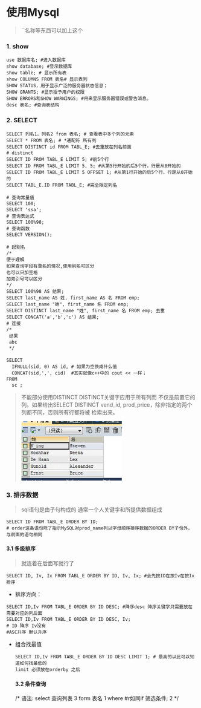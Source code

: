 # 使用Mysql

> ``名称等东西可以加上这个

### 1. show

```mysql
use 数据库名; #进入数据库
show database; #显示数据库
show table; # 显示所有表
show COLUMNS FROM 表名# 显示表列
SHOW STATUS，用于显示广泛的服务器状态信息；
SHOW GRANTS; #显示授予用户的权限
SHOW ERRORS和SHOW WARNINGS; #用来显示服务器错误或警告消息。
desc 表名; #查询表结构
```

### 2. SELECT

```mysql
SELECT 列名1，列名2 from 表名; # 查看表中多个列的元素
SELECT * FROM 表名; # *通配符 所有列
SELECT DISTINCT id FROM TABL_E; #去重放在列名前面
# distinct
SELECT ID FROM TABL_E LIMIT 5; #前5个行
SELECT ID FROM TABL_E LIMIT 5, 5; #从第5行开始的后5个行，行是从0开始的
SELECT ID FROM TABL_E LIMIT 5 OFFSET 1; #从第1行开始的后5个行，行是从0开始的
SELECT TABL_E.ID FROM TABL_E; #完全限定列名

# 查询常量值
SELECT 100;
SELECT 'ssa';
# 查询表达式
SELECT 100%98;
# 查询函数
SELECT VERSION();

# 起别名
/*
便于理解
如果查询字段有重名的情况,使用别名可区分
也可以只加空格
加双引号可以区分
*/
SELECT 100%98 AS 结果;
SELECT last_name AS 姓, first_name AS 名 FROM emp;
SELECT last_name "姓", first_name 名 FROM emp;
SELECT DISTINCT last_name "姓", first_name 名 FROM emp; 去重
SELECT CONCAT('a','b','c') AS 结果;
# 连接
/*
 结果
 abc
 */
 
SELECT 
  IFNULL(sid, 0) AS id, # 如果为空换成什么值
  CONCAT(sid,',', cid)  #其实就像c++中的 cout << 一样；
FROM
  sc ;

```

> 不能部分使用DISTINCT DISTINCT关键字应用于所有列而 不仅是前置它的列。如果给出SELECT DISTINCT vend_id, prod_price，除非指定的两个列都不同，否则所有行都将被 检索出来。
>
> <img src="image-20200228172217496.png" alt="image-20200228172217496" style="zoom:100%;" />

### 3. 排序数据

> sql语句是由子句构成的 通常一个人关键字和所提供数据组成

```mysql
SELECT ID FROM TABL_E ORDER BY ID;
# order这条语句除了指示MySQL对prod_name列以字母顺序排序数据的ORDER BY子句外，与前面的语句相同
```

#### 3.1 多级排序

> 就连着在后面写就行了

```mysql
SELECT ID, Iv, Ix FROM TABL_E ORDER BY ID, Iv, Ix; #会先按ID在按Iv在按Ix排序
```

* 排序方向：

```mysql
SELECT ID,Iv FROM TABL_E ORDER BY ID DESC; #降序desc 降序关键字只需要放在需要对应的列后面
SELECT ID,Iv FROM TABL_E ORDER BY ID DESC, Iv;
# ID 降序 Iv没有 
#ASC升序 默认升序
```

* 组合找最值

  ```mysql
  SELECT ID,Iv FROM TABL_E ORDER BY ID DESC LIMIT 1; # 最高的以此可以知道如何找最低的
  limit 必须放在orderby 之后
  ```

  #### 3.2 条件查询
  
   /*
   语法:
  	select
  		查询列表 3
  	form
  		表名 1
  	where                  #r如同if
  		筛选条件; 2
   */

```mysql

```

